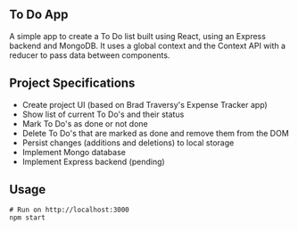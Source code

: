 ## To Do App

A simple app to create a To Do list built using React, using an Express backend and MongoDB.
It uses a global context and the Context API with a reducer to pass data between components.

## Project Specifications

- Create project UI (based on Brad Traversy's Expense Tracker app)
- Show list of current To Do's and their status
- Mark To Do's as done or not done
- Delete To Do's that are marked as done and remove them from the DOM
- Persist changes (additions and deletions) to local storage
- Implement Mongo database
- Implement Express backend (pending)

## Usage

```
# Run on http://localhost:3000
npm start
```
